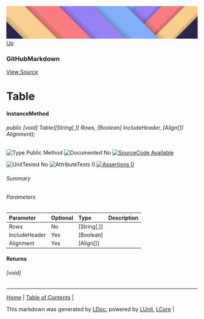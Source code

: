 ![](../Content/LDoc-banner-small.png "")
[Up](GitHubMarkdown.md)
### GitHubMarkdown
[View Source](GitHubMarkdown.md)
# Table
#### InstanceMethod
###### public [void] Table([String[,]] Rows, [Boolean] IncludeHeader, [Align[]] Alignment);

![Type Public Method](http://b.repl.ca/v1/Type-Public%20Method-lightgrey.png "") ![Documented No](http://b.repl.ca/v1/Documented-No-red.png "") [![SourceCode Available](http://b.repl.ca/v1/SourceCode-Available-brightgreen.png "")](GitHubMarkdown.md)

![UnitTested No](http://b.repl.ca/v1/UnitTested-No-lightgrey.png "") ![AttributeTests 0](http://b.repl.ca/v1/AttributeTests-0-lightgrey.png "") [![Assertions 0](http://b.repl.ca/v1/Assertions-0-brightgreen.png "")](GitHubMarkdown.md)
###### Summary
###### Parameters

Parameter | Optional | Type | Description
:---  | :---  | :---  | :--- 
Rows | No | [String[,]] | 
IncludeHeader | Yes | [Boolean] | 
Alignment | Yes | [Align[]] | 

#### Returns
###### [void]
---

[Home](../../README.md) | [Table of Contents](../../TableOfContents.md) | 


This markdown was generated by [LDoc](https://github.com/CodeSingularity/LDoc), powered by [LUnit](https://github.com/CodeSingularity/LUnit), [LCore](https://github.com/CodeSingularity/LCore) | 

